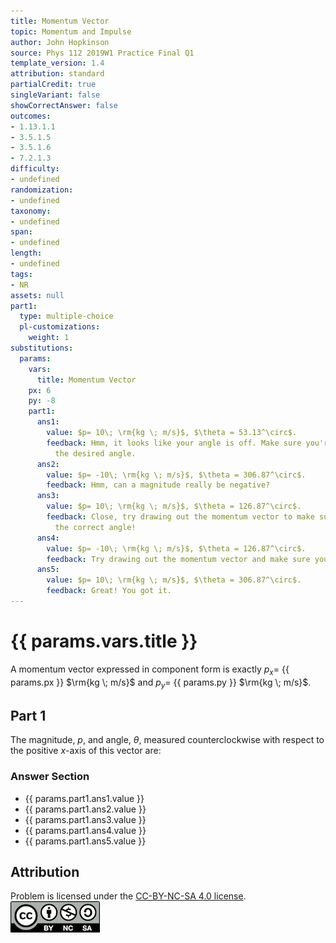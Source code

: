 ```yaml
---
title: Momentum Vector
topic: Momentum and Impulse
author: John Hopkinson
source: Phys 112 2019W1 Practice Final Q1
template_version: 1.4
attribution: standard
partialCredit: true
singleVariant: false
showCorrectAnswer: false
outcomes:
- 1.13.1.1
- 3.5.1.5
- 3.5.1.6
- 7.2.1.3
difficulty:
- undefined
randomization:
- undefined
taxonomy:
- undefined
span:
- undefined
length:
- undefined
tags:
- NR
assets: null
part1:
  type: multiple-choice
  pl-customizations:
    weight: 1
substitutions:
  params:
    vars:
      title: Momentum Vector
    px: 6
    py: -8
    part1:
      ans1:
        value: $p= 10\; \rm{kg \; m/s}$, $\theta = 53.13^\circ$.
        feedback: Hmm, it looks like your angle is off. Make sure you're calculating
          the desired angle.
      ans2:
        value: $p= -10\; \rm{kg \; m/s}$, $\theta = 306.87^\circ$.
        feedback: Hmm, can a magnitude really be negative?
      ans3:
        value: $p= 10\; \rm{kg \; m/s}$, $\theta = 126.87^\circ$.
        feedback: Close, try drawing out the momentum vector to make sure you have
          the correct angle!
      ans4:
        value: $p= -10\; \rm{kg \; m/s}$, $\theta = 126.87^\circ$.
        feedback: Try drawing out the momentum vector and make sure your answers match!
      ans5:
        value: $p= 10\; \rm{kg \; m/s}$, $\theta = 306.87^\circ$.
        feedback: Great! You got it.
---
```

# {{ params.vars.title }}
A momentum vector expressed in component form is exactly $p_x =$ {{ params.px }} $\rm{kg \; m/s}$ and $p_y =$ {{ params.py }} $\rm{kg \; m/s}$.

## Part 1

The magnitude, $p$, and angle, $\theta$, measured counterclockwise with respect to the positive $x$-axis of this vector are:

### Answer Section

- {{ params.part1.ans1.value }}
- {{ params.part1.ans2.value }}
- {{ params.part1.ans3.value }}
- {{ params.part1.ans4.value }}
- {{ params.part1.ans5.value }}

## Attribution

Problem is licensed under the [CC-BY-NC-SA 4.0 license](https://creativecommons.org/licenses/by-nc-sa/4.0/).<br> ![The Creative Commons 4.0 license requiring attribution-BY, non-commercial-NC, and share-alike-SA license.](https://raw.githubusercontent.com/firasm/bits/master/by-nc-sa.png)